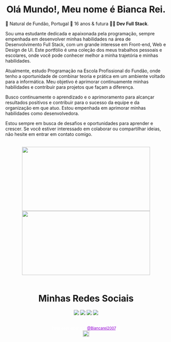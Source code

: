 <h1 align="center"> Olá Mundo!, Meu nome é <strong>Bianca Rei</strong>. </span></h1>

🌱 Natural de Fundão, Portugal 📍 16 anos & futura <strong>👩‍💻 Dev Full Stack</strong>.

Sou uma estudante dedicada e apaixonada pela programação, sempre empenhada em desenvolver minhas habilidades na área de Desenvolvimento Full Stack, com um grande interesse em Front-end, Web e Design de UI. Este portfólio é uma coleção dos meus trabalhos pessoais e escolares, onde você pode conhecer melhor a minha trajetória e minhas habilidades.

Atualmente, estudo Programação na Escola Profissional do Fundão, onde tenho a oportunidade de combinar teoria e prática em um ambiente voltado para a informática. Meu objetivo é aprimorar continuamente minhas habilidades e contribuir para projetos que façam a diferença.

Busco continuamente o aprendizado e o aprimoramento para alcançar resultados positivos e contribuir para o sucesso da equipe e da organização em que atuo. Estou empenhada em aprimorar minhas habilidades como desenvolvedora.

Estou sempre em busca de desafios e oportunidades para aprender e crescer. 
Se você estiver interessado em colaborar ou compartilhar ideias, não hesite em entrar em contato comigo.

<br>

<div align="center">
    <img height="200px" width="400px" src="https://github-readme-stats.vercel.app/api?username=Biancarei2007&show_icons=true&include_all_commits=true&count_private=true&hide_border=true&rank_icon=github&title_color=9400D3&icon_color=9400D3&text_color=c9d1d9&bg_color=0d1117"/>
    <img height="200px" width="400px" src="https://github-readme-stats.vercel.app/api/top-langs/?username=Biancarei2007&layout=compact&langs_count=7&hide_border=true&title_color=9400D3&icon_color=66cc00&text_color=fff&bg_color=0d1117"/>
</div>

<br>

<div align="center"><h1>Minhas Redes Sociais</h1></div>

<div align="center">
    <a href="https://Biancarei2007-portfolio.vercel.app/" target="_blank"><img src="https://img.shields.io/badge/website-000000?style=for-the-badge&logo=About.me&logoColor=white" target="_blank"></a>
    <a href="https://github.com/Biancarei2007" target="_blank"><img src="https://img.shields.io/badge/github-000000?style=for-the-badge&logo=github&logoColor=white" target="_blank"></a> 
    <a href="https://www.linkedin.com/in/biancarei2007/" target="_blank"><img src="https://img.shields.io/badge/LinkedIn-0077B5?style=for-the-badge&logo=linkedin&logoColor=white" target="_blank"></a> 
    <a href="https://www.instagram.com/biancarei2007/" target="_blank"><img src="https://img.shields.io/badge/-Instagram-%23E4405F?style=for-the-badge&logo=instagram&logoColor=white" target="_blank"></a>
</div>

<br>

<div align="center">

  <sub style="color: white;">Feito com amor por <a href="https://Biancarei2007-portfolio.vercel.app/" target="_blank" style="color: #9400D3">@Biancarei2007</a>. 💜</sub>  
  <img height="20px" src="https://user-images.githubusercontent.com/49994083/189573872-f81a164a-de54-4536-a520-5e5124cf9653.png">

</div>